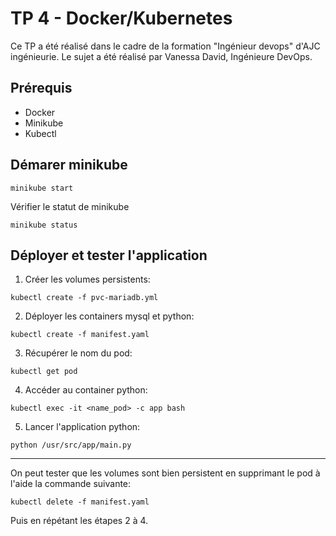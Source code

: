 # TP 4 - Docker/Kubernetes

Ce TP a été réalisé dans le cadre de la formation "Ingénieur devops" d'AJC ingénieurie.
Le sujet a été réalisé par Vanessa David, Ingénieure DevOps.

## Prérequis

- Docker
- Minikube
- Kubectl


## Démarer minikube

```
minikube start
```

Vérifier le statut de minikube

```
minikube status
```

## Déployer et tester l'application


1) Créer les volumes persistents:
```
kubectl create -f pvc-mariadb.yml
```

2) Déployer les containers mysql et python:
```
kubectl create -f manifest.yaml
```

3) Récupérer le nom du pod:

```
kubectl get pod
```

4) Accéder au container python:

```
kubectl exec -it <name_pod> -c app bash
```

5) Lancer l'application python:
```
python /usr/src/app/main.py
```

---------------------------------------

On peut tester que les volumes sont bien persistent en supprimant le pod à l'aide la commande suivante:
```
kubectl delete -f manifest.yaml
```
Puis en répétant les étapes 2 à 4.


